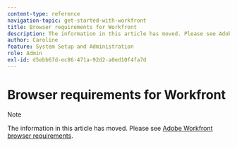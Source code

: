 ```yaml
---
content-type: reference
navigation-topic: get-started-with-workfront
title: Browser requirements for Workfront
description: The information in this article has moved. Please see Adobe Workfront browser requirements.
author: Caroline
feature: System Setup and Administration
role: Admin
exl-id: d5ebb67d-ec86-471a-92d2-a0ed10f4fa7d
---
```

# Browser requirements for Workfront

>[!NOTE]
>
>The information in this article has moved. Please see [Adobe Workfront browser requirements](../../workfront-basics/workfront-browser-requirements.md).
